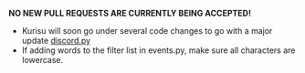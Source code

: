 **NO NEW PULL REQUESTS ARE CURRENTLY BEING ACCEPTED!**

* Kurisu will soon go under several code changes to go with a major update [discord.py](https://github.com/Rapptz/discord.py)
* If adding words to the filter list in events.py, make sure all characters are lowercase.
